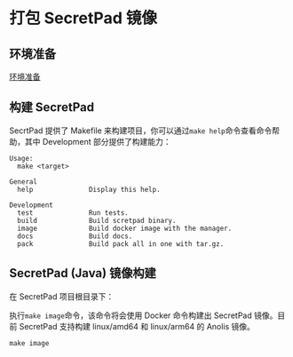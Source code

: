 # 打包 SecretPad 镜像


## 环境准备
[环境准备](build_SecretPad_cn.md#开发环境搭建)
## 构建 SecretPad
SecrtPad 提供了 Makefile 来构建项目，你可以通过`make help`命令查看命令帮助，其中 Development 部分提供了构建能力：

```shell
Usage:
  make <target>

General
  help              Display this help.

Development
  test              Run tests.
  build             Build scretpad binary.
  image             Build docker image with the manager.
  docs              Build docs.
  pack              Build pack all in one with tar.gz.
```


## SecretPad (Java) 镜像构建

在 SecretPad 项目根目录下：

执行`make image`命令，该命令将会使用 Docker 命令构建出 SecretPad 镜像。目前 SecretPad 支持构建 linux/amd64 和 linux/arm64 的 Anolis 镜像。

```shell
make image
```
